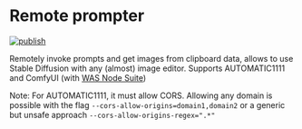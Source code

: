 # Remote prompter

[![publish](https://github.com/filipemeneses/remote-prompter/actions/workflows/main.yml/badge.svg)](https://github.com/filipemeneses/remote-prompter/actions/workflows/main.yml)

Remotely invoke prompts and get images from clipboard data, allows to use Stable Diffusion with any (almost) image editor. Supports AUTOMATIC1111 and ComfyUI (with [WAS Node Suite](https://github.com/WASasquatch/was-node-suite-comfyui))

Note: For AUTOMATIC1111, it must allow CORS. Allowing any domain is possible with the flag `--cors-allow-origins=domain1,domain2` or a generic but unsafe approach `--cors-allow-origins-regex=".*"`